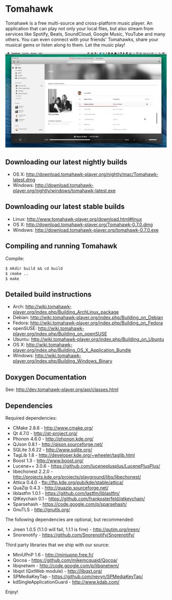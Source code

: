 Tomahawk
========

Tomahawk is a free multi-source and cross-platform music player. An application that can play not only your local files, but also stream from services like Spotify, Beats, SoundCloud, Google Music, YouTube and many others. You can even connect with your friends' Tomahawks, share your musical gems or listen along to them. Let the music play!

![Tomahawk Screenshot](/data/screenshots/tomahawk-screenshot.png?raw=true)


Downloading our latest nightly builds
-------------------------------------
* OS X: http://download.tomahawk-player.org/nightly/mac/Tomahawk-latest.dmg
* Windows: http://download.tomahawk-player.org/nightly/windows/tomahawk-latest.exe

Downloading our latest stable builds
------------------------------------
* Linux: http://www.tomahawk-player.org/download.html#linux
* OS X: http://download.tomahawk-player.org/Tomahawk-0.7.0.dmg
* Windows: http://download.tomahawk-player.org/tomahawk-0.7.0.exe

Compiling and running Tomahawk
------------------------------

Compile:

    $ mkdir build && cd build
    $ cmake ..
    $ make

Detailed build instructions
---------------------------
* Arch: http://wiki.tomahawk-player.org/index.php/Building_ArchLinux_package
* Debian: http://wiki.tomahawk-player.org/index.php/Building_on_Debian
* Fedora: http://wiki.tomahawk-player.org/index.php/Building_on_Fedora
* openSUSE: http://wiki.tomahawk-player.org/index.php/Building_on_openSUSE
* Ubuntu: http://wiki.tomahawk-player.org/index.php/Building_on_Ubuntu
* OS X: http://wiki.tomahawk-player.org/index.php/Building_OS_X_Application_Bundle
* Windows: http://wiki.tomahawk-player.org/index.php/Building_Windows_Binary

Doxygen Documentation
---------------------
See: http://dev.tomahawk-player.org/api/classes.html

Dependencies
------------

Required dependencies:

* CMake 2.8.6 - http://www.cmake.org/
* Qt 4.7.0 - http://qt-project.org/
* Phonon 4.6.0 - http://phonon.kde.org/
* QJson 0.8.1 - http://qjson.sourceforge.net/
* SQLite 3.6.22 - http://www.sqlite.org/
* TagLib 1.8 - http://developer.kde.org/~wheeler/taglib.html
* Boost 1.3 - http://www.boost.org/
* Lucene++ 3.0.6 - https://github.com/luceneplusplus/LucenePlusPlus/
* libechonest 2.2.0 - http://projects.kde.org/projects/playground/libs/libechonest/
* Attica 0.4.0 - ftp://ftp.kde.org/pub/kde/stable/attica/
* QuaZip 0.4.3 - http://quazip.sourceforge.net/
* liblastfm 1.0.1 - https://github.com/lastfm/liblastfm/
* QtKeychain 0.1 - https://github.com/frankosterfeld/qtkeychain/
* Sparsehash - https://code.google.com/p/sparsehash/
* GnuTLS - http://gnutls.org/

The following dependencies are optional, but recommended:

* Jreen 1.0.5 (1.1.0 will fail, 1.1.1 is fine) - http://qutim.org/jreen/
* Snorenotify - https://github.com/Snorenotify/Snorenotify/

Third party libraries that we ship with our source:

* MiniUPnP 1.6 - http://miniupnp.free.fr/
* Qocoa - https://github.com/mikemcquaid/Qocoa/
* libqnetwm - http://code.google.com/p/libqnetwm/
* libqxt (QxtWeb module) - http://libqxt.org/
* SPMediaKeyTap - https://github.com/nevyn/SPMediaKeyTap/
* kdSingleApplicationGuard - http://www.kdab.com/

Enjoy!

